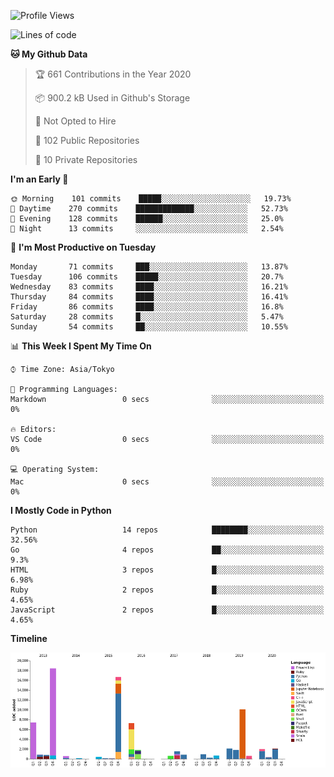<!--START_SECTION:waka-->
![Profile Views](http://img.shields.io/badge/Profile%20Views-4-blue)

![Lines of code](https://img.shields.io/badge/From%20Hello%20World%20I%27ve%20Written-9.9%20million%20lines%20of%20code-blue)

**🐱 My Github Data** 

> 🏆 661 Contributions in the Year 2020
 > 
> 📦 900.2 kB Used in Github's Storage 
 > 
> 🚫 Not Opted to Hire
 > 
> 📜 102 Public Repositories
 > 
> 🔑 10 Private Repositories 

**I'm an Early 🐤** 

```text
🌞 Morning    101 commits    █████░░░░░░░░░░░░░░░░░░░░   19.73% 
🌆 Daytime    270 commits    █████████████░░░░░░░░░░░░   52.73% 
🌃 Evening    128 commits    ██████░░░░░░░░░░░░░░░░░░░   25.0% 
🌙 Night      13 commits     ░░░░░░░░░░░░░░░░░░░░░░░░░   2.54%

```
📅 **I'm Most Productive on Tuesday** 

```text
Monday       71 commits     ███░░░░░░░░░░░░░░░░░░░░░░   13.87% 
Tuesday      106 commits    █████░░░░░░░░░░░░░░░░░░░░   20.7% 
Wednesday    83 commits     ████░░░░░░░░░░░░░░░░░░░░░   16.21% 
Thursday     84 commits     ████░░░░░░░░░░░░░░░░░░░░░   16.41% 
Friday       86 commits     ████░░░░░░░░░░░░░░░░░░░░░   16.8% 
Saturday     28 commits     █░░░░░░░░░░░░░░░░░░░░░░░░   5.47% 
Sunday       54 commits     ██░░░░░░░░░░░░░░░░░░░░░░░   10.55%

```


📊 **This Week I Spent My Time On** 

```text
⌚︎ Time Zone: Asia/Tokyo

💬 Programming Languages: 
Markdown                 0 secs              ░░░░░░░░░░░░░░░░░░░░░░░░░   0%

🔥 Editors: 
VS Code                  0 secs              ░░░░░░░░░░░░░░░░░░░░░░░░░   0%

💻 Operating System: 
Mac                      0 secs              ░░░░░░░░░░░░░░░░░░░░░░░░░   0%

```

**I Mostly Code in Python** 

```text
Python                   14 repos            ████████░░░░░░░░░░░░░░░░░   32.56% 
Go                       4 repos             ██░░░░░░░░░░░░░░░░░░░░░░░   9.3% 
HTML                     3 repos             █░░░░░░░░░░░░░░░░░░░░░░░░   6.98% 
Ruby                     2 repos             █░░░░░░░░░░░░░░░░░░░░░░░░   4.65% 
JavaScript               2 repos             █░░░░░░░░░░░░░░░░░░░░░░░░   4.65%

```


**Timeline**

![Chart not found](https://github.com/takuan-osho/takuan-osho/blob/master/charts/bar_graph.png) 


<!--END_SECTION:waka-->
